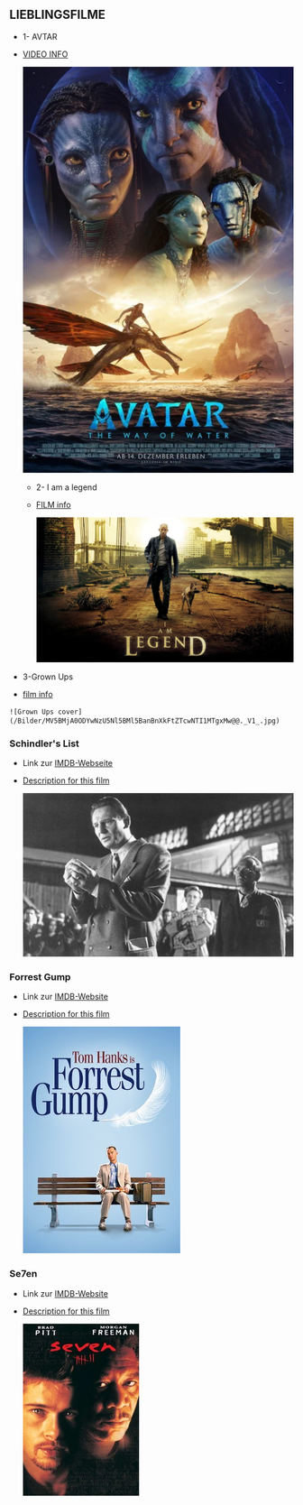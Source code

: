 ## LIEBLINGSFILME

 -  1- AVTAR 
 -  [VIDEO INFO](https://www.imdb.com/title/tt1630029/)

     ![Avtar cover](/Bilder/image_f1bcb2d5.webp)


    -   2- I am a legend 
    -   [FILM info](https://www.imdb.com/title/tt0480249/?ref_=nv_sr_srsg_0)

        ![film cover](/Bilder/p170977_v_h10_aa.jpg)

   
  
   -  3-Grown Ups
   -   [film info](https://www.imdb.com/title/tt1375670/?ref_=nv_sr_srsg_)

    ![Grown Ups cover](/Bilder/MV5BMjA0ODYwNzU5Nl5BMl5BanBnXkFtZTcwNTI1MTgxMw@@._V1_.jpg) 

### Schindler's List
- Link zur [IMDB-Webseite](https://www.imdb.com/title/tt0108052/?ref_=adv_li_tt)


- [Description for this film](../git-filme/filme/SchindlersListe.md)

  ![Poster](bilder/Schindler.jpg)

### Forrest Gump
- Link zur [IMDB-Website](https://www.imdb.com/title/tt0109830/?ref_=adv_li_tt)

- [Description for this film](../git-filme/filme/ForrestGump.md)

  ![Poster](bilder/forrestGump.jpg)

### Se7en
- Link zur [IMDB-Website](https://www.imdb.com/title/tt0114369/?ref_=adv_li_tt)

- [Description for this film](../git-filme/filme/Se7en.md)

  ![Poster](bilder/se7en.jpg)

